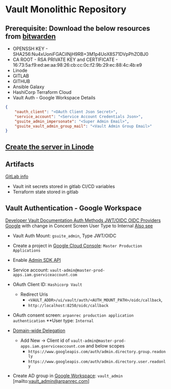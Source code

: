 # Vault Monolithic Repository

## Prerequisite: Download the below resources from [bitwarden](tasks/011-get_prerequisite.yml)

- OPENSSH KEY - SHA256:Nu4xUoniFGACilNjH9RB+3M1p4UoX8S71DVpPhZOBJ0
- CA ROOT - RSA PRIVATE KEY and CERTIFICATE - 16:73:5a:f9:ed:ae:aa:98:26:cb:cc:0c:f2:9b:29:ec:88:4c:4b:e9
- Linode
- GITLAB
- GITHUB
- Ansible Galaxy
- HashiCorp Terraform Cloud
- Vault Auth - Google Workspace Details

```json
{
    "oauth_client": "<OAuth Client Json Secret>",
    "service_account": "<Service Account Credentials Json>",
    "gsuite_admin_impersonate": "<Super Admin Email>",
    "gsuite_vault_admin_group_mail": "<Vault Admin Group Email>"
}
```

## [Create the server in Linode](tasks/100-create_server.yml)

## Artifacts

[GitLab info](ansible/vars/gitlab_artifacts.yml)

- Vault init secrets stored in gitlab CI/CD variables
- Terraform state stored in gitlab

## Vault Authentication - Google Workspace

[Developer Vault Documentation Auth Methods JWT/OIDC OIDC Providers Google](https://developer.hashicorp.com/vault/docs/auth/jwt/oidc-providers/google)
with change in Concent Screen User Type to Internal
[Also see](https://vagarwal2.medium.com/hashicorp-vault-groups-integration-with-google-g-suite-6df8951d7573)

- Vault Auth Mount: `gsuite_admin`, Type JWT/OIDC

- Create a project in [Google Cloud Console](https://console.cloud.google.com): `Master Production Applications`
- Enable [Admin SDK API](https://console.developers.google.com/apis/api/admin.googleapis.com/overview)
- Service account: `vault-admin@master-prod-apps.iam.gserviceaccount.com`
- OAuth Client ID: `Hashicorp Vault`
  - Redirect Uris
    - `<VAULT_ADDR>/ui/vault/auth/<AUTH_MOUNT_PATH>/oidc/callback`,
    - `http://localhost:8250/oidc/callback`
- OAuth consent screen: `arpanrec production application authentication` **User type: `Internal`
- [Domain-wide Delegation](https://admin.google.com/ac/owl/domainwidedelegation)
  - Add New -> Client id of `vault-admin@master-prod-apps.iam.gserviceaccount.com` and below scopes
    - `https://www.googleapis.com/auth/admin.directory.group.readonly`
    - `https://www.googleapis.com/auth/admin.directory.user.readonly`
- Create AD group in [Google Workspace](https://admin.google.com/ac/groups): `vault_admin` [mailto:vault_admin@arpanrec.com]
